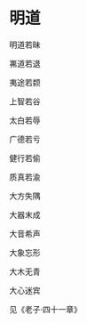    

# 明道

明道若昧

岪道若退

夷途若颣

上智若谷

太白若辱

广德若亏

健行若偷

质真若渝

大方失隅

大器末成

大音希声

大象忘形

大木无青

大心迷宾

见《老子·四十一章》